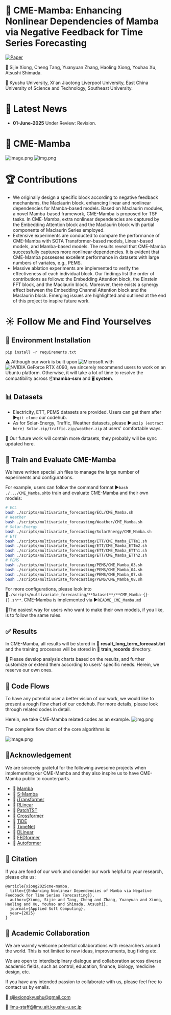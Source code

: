 # 📢 CME-Mamba: Enhancing Nonlinear Dependencies of Mamba via Negative Feedback for Time Series Forecasting

[![Paper](https://img.shields.io/badge/Paper-Elsevier-orange?style=for-the-badge)](DOI)

🙋 Sijie Xiong, Cheng Tang, Yuanyuan Zhang, Haoling Xiong, Youhao Xu, Atsushi Shimada.

🏫 Kyushu University, Xi'an Jiaotong Liverpool University, East China University of Science and Technology, Southeast University.

# 🎉 Latest News

- **01-June-2025** Under Review: Revision.

# 🌟 CME-Mamba

![image.png](CME-MambaArchitecture.png)
![img.png](CME-MambaArchitecture.png)

# 🏆 Contributions

- We originally design a specific block according to negative feedback mechanisms, the Maclaurin block, enhancing linear and nonlinear dependencies for Mamba-based models. Based on Maclaurin modules, a novel Mamba-based framework, CME-Mamba is proposed for TSF tasks. In CME-Mamba, extra nonlinear dependencies are captured by the Embedding Attention block and the Maclaurin block with partial components of Maclaurin Series employed.
- Extensive experiments are conducted to compare the performance of CME-Mamba with SOTA Transformer-based models, Linear-based models, and Mamba-based models. The results reveal that CME-Mamba successfully captures more nonlinear dependencies. It is evident that CME-Mamba possesses excellent performance in datasets with large numbers of variates, e.g., PEMS.
- Massive ablation experiments are implemented to verify the effectiveness of each individual block. Our findings list the order of contributions as follows: the Embedding Attention block, the Einstein FFT block, and the Maclaurin block. Moreover, there exists a synergy effect between the Embedding Channel Attention block and the Maclaurin block. Emerging issues are highlighted and outlined at the end of this project to inspire future work.

# ☀️ Follow Me and Find Yourselves

## 🔧 Environment Installation

`pip install -r requirements.txt`

⚠️ Although our work is built upon ![Microsoft](https://img.shields.io/badge/Microsoft-Windows-blue?logo=microsoft&style=for-the-badge) with ![NVIDIA GeForce RTX 4090](https://img.shields.io/badge/NVIDIA%20GeForce-RTX%204090-green?logo=nvidia&style=for-the-badge), we sincerely recommend users to work on an Ubuntu platform. Otherwise, it will take a lot of time to resolve the compatibility across 📦**mamba-ssm** and 🖥️ **system**.

## 📊 Datasets

- Electricity, ETT, PEMS datasets are provided. Users can get them after ▶️`git clone` our codehub.
- As for Solar-Energy, Traffic, Weather datasets, please ▶️`unzip (extract here) Solar.zip/traffic.zip/weather.zip` at users' comfortable ways.

🙏 Our future work will contain more datasets, they probably will be sync updated here.

## 🚀 Train and Evaluate CME-Mamba

We have written special .sh files to manage the large number of experiments and configurations.

For example, users can follow the command format ▶️`bash ./.../CME_Mamba.sh`to train and evaluate CME-Mamba and their own models:

```bash
# ECL
bash ./scripts/multivariate_forecasting/ECL/CME_Mamba.sh
# Weather
bash ./scripts/multivariate_forecasting/Weather/CME_Mamba.sh
# Solar-Energy
bash ./scripts/multivariate_forecasting/SolarEnergy/CME_Mamba.sh
# ETT
bash ./scripts/multivariate_forecasting/ETT/CME_Mamba_ETTm1.sh
bash ./scripts/multivariate_forecasting/ETT/CME_Mamba_ETTm2.sh
bash ./scripts/multivariate_forecasting/ETT/CME_Mamba_ETTh1.sh
bash ./scripts/multivariate_forecasting/ETT/CME_Mamba_ETTh2.sh
# PEMS
bash ./scripts/multivariate_forecasting/PEMS/CME_Mamba_03.sh
bash ./scripts/multivariate_forecasting/PEMS/CME_Mamba_04.sh
bash ./scripts/multivariate_forecasting/PEMS/CME_Mamba_07.sh
bash ./scripts/multivariate_forecasting/PEMS/CME_Mamba_08.sh
```

For more configurations, please look into 📄`./scripts/multivariate_forecasting/**Dataset**/**CME_Mamba-{}-{}.sh**`.
CME-Mamba is implemented via  ▶️`README_CME_Mamba.md`

🌟The easiest way for users who want to make their own models, if you like, is to follow the same rules.

## ✅ Results

In CME-Mamba, all results will be stored in 📃 **result_long_term_forecast.txt** and the training processes will be stored in 📁 **train_records** directory.

🌟 Please develop analysis charts based on the results, and further customize or extend them according to users' specific needs. Herein, we reserve our own ones.

## 🍊 Code Flows

To have any potential user a better vision of our work, we would like to present a rough flow chart of our codehub. For more details, please look through related codes in detail.

Herein, we take CME-Mamba related codes as an example.
![img.png](CodeFlows.png)

The complete flow chart of the core algorithms is:

![image.png](CompleteFlowChart.png)

## 🙏Acknowledgement

We are sincerely grateful for the following awesome projects when implementing our CME-Mamba and they also inspire us to have CME-Mamba public to counterparts.

- 🙇 [Mamba](https://github.com/state-spaces/mamba)
- 🙇 [S-Mamba](https://github.com/wzhwzhwzh0921/S-D-Mamba)
- 🙇 [iTransformer](https://github.com/thuml/iTransformer)
- 🙇 [RLinear](https://github.com/plumprc/RTSF/tree/main)
- 🙇 [PatchTST](https://github.com/yuqinie98/PatchTST)
- 🙇 [Crossformer](https://github.com/Thinklab-SJTU/Crossformer)
- 🙇 [TiDE](https://github.com/google-research/google-research/tree/master/tide)
- 🙇 [TimeNet](https://github.com/paudan/TimeNet)
- 🙇 [DLinear](https://github.com/cure-lab/LTSF-Linear)
- 🙇 [FEDformer](https://github.com/DAMO-DI-ML/ICML2022-FEDformer)
- 🙇 [Autoformer](https://github.com/thuml/Autoformer)

## 📖 Citation

If you are fond of our work and consider our work helpful to your research, please cite us:

```
@article{xiong2025cme-mamba,
  title={{Enhancing Nonlinear Dependencies of Mamba via Negative Feedback for Time Series Forecasting}},
  author={Xiong, Sijie and Tang, Cheng and Zhang, Yuanyuan and Xiong, Haoling and Xu, Youhao and Shimada, Atsushi},
  journal={Applied Soft Computing},
  year={2025}
}
```

## 🤝 Academic Collaboration

We are warmly welcome potential collaborations with researchers around the world. This is not limited to new ideas, improvements, bug fixing etc.

We are open to interdisciplinary dialogue and collaboration across diverse academic fields, such as control, education, finance, biology, medicine design, etc.

If you have any intended passion to collaborate with us, please feel free to contact us by emails.

📮 [sijiexiongkyushu@gmail.com](sijiexiongkyushu@gmail.com)

📮 [limu-staff@limu.ait.kyushu-u.ac.jp](limu-staff@limu.ait.kyushu-u.ac.jp)
